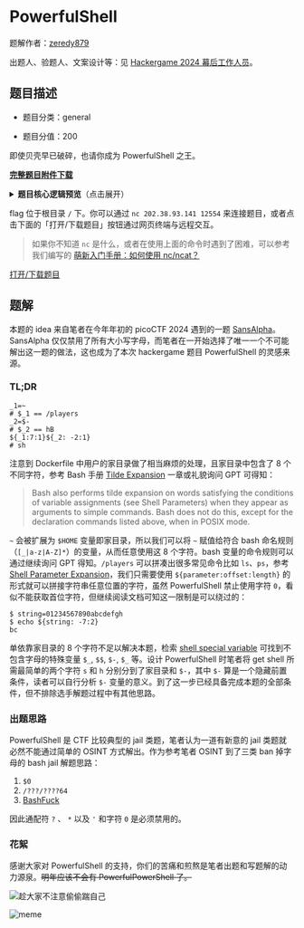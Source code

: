 # PowerfulShell

题解作者：[zeredy879](https://github.com/zeredy879)

出题人、验题人、文案设计等：见 [Hackergame 2024 幕后工作人员](https://hack.lug.ustc.edu.cn/credits/)。

## 题目描述

- 题目分类：general

- 题目分值：200

即使贝壳早已破碎，也请你成为 PowerfulShell 之王。

**[完整题目附件下载](files/PowerfulShell.zip)**

<details markdown="1">
  <summary style="display: revert; cursor: pointer" markdown="1"><b>题目核心逻辑预览</b>（点击展开）</summary>

```bash
#!/bin/bash

FORBIDDEN_CHARS="'\";,.%^*?!@#%^&()><\/abcdefghijklmnopqrstuvwxyzABCDEFGHIJKLMNOPQRSTUVWXYZ0"

PowerfulShell() {
    while true; do
        echo -n 'PowerfulShell@hackergame> '
        if ! read input; then
            echo "EOF detected, exiting..."
            break
        fi
        if [[ $input =~ [$FORBIDDEN_CHARS] ]]; then
            echo "Not Powerful Enough :)"
            exit
        else
            eval $input
        fi
    done
}

PowerfulShell
```

</details>

flag 位于根目录 `/` 下。你可以通过 `nc 202.38.93.141 12554` 来连接题目，或者点击下面的「打开/下载题目」按钮通过网页终端与远程交互。

> 如果你不知道 `nc` 是什么，或者在使用上面的命令时遇到了困难，可以参考我们编写的 [萌新入门手册：如何使用 nc/ncat？](https://lug.ustc.edu.cn/planet/2019/09/how-to-use-nc/)

[打开/下载题目](http://202.38.93.141:12555/?token={token})

## 题解

本题的 idea 来自笔者在今年年初的 picoCTF 2024 遇到的一题 [SansAlpha](https://play.picoctf.org/practice/challenge/436?category=5&originalEvent=73&page=1)。SansAlpha 仅仅禁用了所有大小写字母，而笔者在一开始选择了唯一一个不可能解出这一题的做法，这也成为了本次 hackergame 题目 PowerfulShell 的灵感来源。

### TL;DR

```shell
_1=~
# $_1 == /players
_2=$-
# $_2 == hB
${_1:7:1}${_2: -2:1}
# sh
```

注意到 Dockerfile 中用户的家目录做了相当麻烦的处理，且家目录中包含了 8 个不同字符，参考 Bash 手册 [Tilde Expansion](https://www.gnu.org/software/bash/manual/html_node/Tilde-Expansion.html) 一章或礼貌询问 GPT 可得知：

> Bash also performs tilde expansion on words satisfying the conditions of variable assignments (see Shell Parameters) when they appear as arguments to simple commands. Bash does not do this, except for the declaration commands listed above, when in POSIX mode.


`~` 会被扩展为 `$HOME` 变量即家目录，所以我们可以将 `~` 赋值给符合 bash 命名规则（`[_|a-z|A-Z]*`）的变量，从而任意使用这 8 个字符。bash 变量的命令规则可以通过继续询问 GPT 得知。`/players` 可以拼凑出很多常见命令比如 `ls`、`ps`，参考 [Shell Parameter Expansion](https://www.gnu.org/software/bash/manual/html_node/Shell-Parameter-Expansion.html)，我们只需要使用 `${parameter:offset:length}` 的形式就可以拼接字符串任意位置的字符，虽然 PowerfulShell 禁止使用字符 `0`，看似不能获取首位字符，但继续阅读文档可知这一限制是可以绕过的：

```shell
$ string=01234567890abcdefgh
$ echo ${string: -7:2}
bc
```

单依靠家目录的 8 个字符不足以解决本题，检索 [shell special variable](https://www.geeksforgeeks.org/shell-script-to-demonstrate-special-parameters-with-example/) 可找到不包含字母的特殊变量 `$_`, `$$`, `$-`, `$_` 等。设计 PowerfulShell 时笔者将 get shell 所需最简单的两个字符 `s` 和 `h` 分别分到了家目录和 `$-`，其中 `$-` 算是一个隐藏前置条件，读者可以自行分析 `$-` 变量的意义。到了这一步已经具备完成本题的全部条件，但不排除选手解题过程中有其他思路。

### 出题思路

PowerfulShell 是 CTF 比较典型的 jail 类题，笔者认为一道有新意的 jail 类题就必然不能通过简单的 OSINT 方式解出。作为参考笔者 OSINT 到了三类 ban 掉字母的 bash jail 解题思路：

1. `$0`
2. `/???/????64`
3. [BashFuck](https://probiusofficial.github.io/bashFuck/)

因此通配符 `?` 、 `*` 以及 `'` 和字符 `0` 是必须禁用的。

### 花絮

感谢大家对 PowerfulShell 的支持，你们的苦痛和煎熬是笔者出题和写题解的动力源泉。~~明年应该不会有 PowerfulPowerShell 了。~~

![趁大家不注意偷偷踹自己](assets/me.png)

![meme](assets/meme.png)
